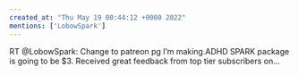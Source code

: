 ```yaml
---
created_at: "Thu May 19 00:44:12 +0000 2022"
mentions: ['LobowSpark']
---
```


RT @LobowSpark: Change to patreon pg I’m making.ADHD SPARK package is going to be $3. Received great feedback from top tier subscribers on…